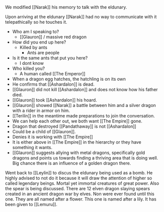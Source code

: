 We modified [[Narak]] his memory to talk with the eldunary. 

Upon arriving at the eldunary [[Narak]] had no way to communicate with it telepathically so he touches it. 

- Who am I speaking to?
	- [[Glauron]] / massive red dragon
- How did you end up here?
	- Killed by ants
		- Ants are people
- Is it the same ants that put you here?
	- I dont know
- Who killed you?
	- A human called [[The Emperor]]
- When a dragon egg hatches, the hatchling is on its own
- He confirms that [[Ashardalon]] is dead. 
- [[Glauron]] did not kill [[Ashardalon]] and does not know how his father died.
- [[Glauron]] took [[Ashardalon]] his hoard.
- [[Glauron]] showed [[Narak]] a battle between him and a silver dragon with a rider in armor on him. 
- [[Terilin]] in the meantime made preparations to join the conversation.
- We can help each other out, we both want [[The Empire]] gone. 
- Dragon that destroyed [[Pandathaway]] is not [[Ashardalon]]
- Could be a child of [[Glauron]].
- Denies it is working with [[The Empire]]
- It is either above in [[The Empire]] in the hierarchy or they have something it wants.
- [[Glauron]] suggests allying with metal dragons, specifically gold dragons and points us towards finding a thriving area that is doing well. Big chance there is an influence of a golden dragon there. 

Went back to [[Leylin]] to discus the eldunary being used as a bomb. He highly advised to not do it because it will draw the attention of higher so called legendary beings. Mortal yet immortal creatures of great power. Also the spear is being discussed. There are 12 elven dragon slaying spears created in an ancient dragon war by elves. Non were ever found until this one. They are all named after a flower. This one is named after a lily. It has been given to [[Lemuru]].